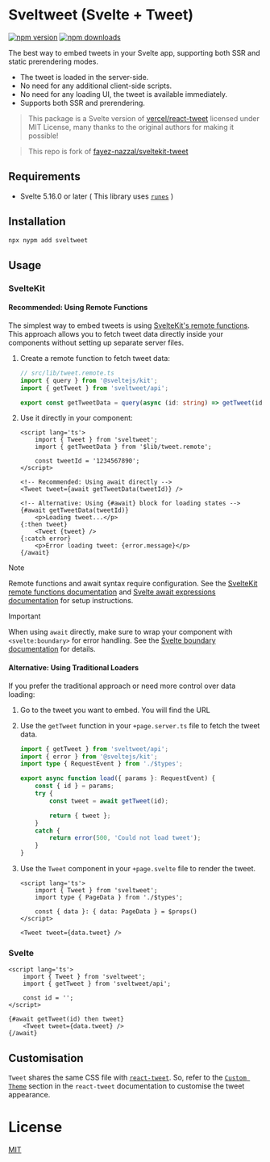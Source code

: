 # Sveltweet (__Svelte + Tweet__)

[![npm version](https://img.shields.io/npm/v/sveltweet?color=yellow)](https://npmjs.com/package/sveltweet)
[![npm downloads](https://img.shields.io/npm/dm/sveltweet?color=yellow)](https://npmjs.com/package/sveltweet)


The best way to embed tweets in your Svelte app, supporting both SSR and static prerendering modes.

- The tweet is loaded in the server-side.
- No need for any additional client-side scripts.
- No need for any loading UI, the tweet is available immediately.
- Supports both SSR and prerendering.

> This package is a Svelte version of [vercel/react-tweet](https://github.com/vercel/react-tweet) licensed under MIT License, many thanks to the original authors for making it possible!

> This repo is fork of [fayez-nazzal/sveltekit-tweet](https://github.com/fayez-nazzal/sveltekit-tweet)

## Requirements
- Svelte 5.16.0 or later ( This library uses [`runes`](https://svelte-5-preview.vercel.app/docs/runes) )

## Installation

```bash
npx nypm add sveltweet
```

## Usage

### SvelteKit

#### Recommended: Using Remote Functions

The simplest way to embed tweets is using [SvelteKit's remote functions](https://svelte.dev/docs/kit/remote-functions). This approach allows you to fetch tweet data directly inside your components without setting up separate server files.

1. Create a remote function to fetch tweet data:

    ```ts
    // src/lib/tweet.remote.ts
    import { query } from '@sveltejs/kit';
    import { getTweet } from 'sveltweet/api';

    export const getTweetData = query(async (id: string) => getTweet(id));
    ```

2. Use it directly in your component:

    ```svelte
    <script lang='ts'>
        import { Tweet } from 'sveltweet';
        import { getTweetData } from '$lib/tweet.remote';

        const tweetId = '1234567890';
    </script>

    <!-- Recommended: Using await directly -->
    <Tweet tweet={await getTweetData(tweetId)} />

    <!-- Alternative: Using {#await} block for loading states -->
    {#await getTweetData(tweetId)}
        <p>Loading tweet...</p>
    {:then tweet}
        <Tweet {tweet} />
    {:catch error}
        <p>Error loading tweet: {error.message}</p>
    {/await}
    ```

> [!NOTE]
> Remote functions and await syntax require configuration. See the [SvelteKit remote functions documentation](https://svelte.dev/docs/kit/remote-functions) and [Svelte await expressions documentation](https://svelte.dev/docs/svelte/await-expressions) for setup instructions.

> [!IMPORTANT]
> When using `await` directly, make sure to wrap your component with `<svelte:boundary>` for error handling. See the [Svelte boundary documentation](https://svelte.dev/docs/svelte/svelte-boundary) for details.

#### Alternative: Using Traditional Loaders

If you prefer the traditional approach or need more control over data loading:

1.  Go to the tweet you want to embed. You will find the URL
2.  Use the `getTweet` function in your `+page.server.ts` file to fetch the tweet data.

    ```ts
    import { getTweet } from 'sveltweet/api';
    import { error } from '@sveltejs/kit';
    import type { RequestEvent } from './$types';

    export async function load({ params }: RequestEvent) {
        const { id } = params;
        try {
            const tweet = await getTweet(id);

            return { tweet };
        }
        catch {
            return error(500, 'Could not load tweet');
        }
    }

    ```

3.  Use the `Tweet` component in your `+page.svelte` file to render the tweet.

    ```svelte
    <script lang='ts'>
    	import { Tweet } from 'sveltweet';
    	import type { PageData } from './$types';

        const { data }: { data: PageData } = $props()
    </script>

    <Tweet tweet={data.tweet} />
    ```

### Svelte

```svelte
<script lang='ts'>
    import { Tweet } from 'sveltweet';
    import { getTweet } from 'sveltweet/api';

    const id = '';
</script>

{#await getTweet(id) then tweet}
    <Tweet tweet={data.tweet} />
{/await}
```

## Customisation

`Tweet` shares the same CSS file with [`react-tweet`](https://react-tweet.vercel.app/). 
So, refer to the [`Custom Theme`](https://react-tweet.vercel.app/custom-theme) section in the `react-tweet` documentation to customise the tweet appearance.

# License
[MIT](./LICENSE)
